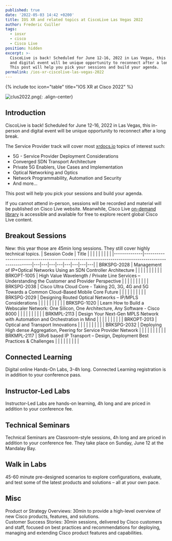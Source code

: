 ```yaml
---
published: true
date: '2022-05-03 14:42 +0200'
title: IOS XR and related topics at CiscoLive Las Vegas 2022
author: Frederic Cuiller
tags:
  - iosxr
  - cisco
  - Cisco Live
position: hidden
excerpt: >-
  CiscoLive is back! Scheduled for June 12-16, 2022 in Las Vegas, this in-person
  and digital event will be unique opportunity to reconnect after a long break.
  This post will help you pick your sessions and build your agenda.
permalink: /ios-xr-ciscolive-las-vegas-2022
---
```

{% include toc icon="table" title="IOS XR at Cisco 2022" %}

![clus2022.png]({{site.baseurl}}/images/clus2022.png){: .align-center}

## Introduction

CiscoLive is back! Scheduled for June 12-16, 2022 in Las Vegas, this in-person and digital event will be unique opportunity to reconnect after a long break.  

The Service Provider track will cover most [xrdocs.io](https://xrdocs.io) topics of interest such:
- 5G - Service Provider Deployment Considerations 
- Converged SDN Transport Architecture 
- Private 5G Enablers, Use Cases and Implementation 
- Optical Networking and Optics 
- Network Programmability, Automation and Security
- And more…

This post will help you pick your sessions and build your agenda.  

If you cannot attend in-person, sessions will be recorded and material will be published on Cisco Live website. Meanwhile, Cisco Live [on-demand library](https://www.ciscolive.com/on-demand/on-demand-library.html#/) is accessible and available for free to explore recent global Cisco Live content.

## Breakout Sessions
New: this year those are 45min long sessions. They still cover highly technical topics.
| Session Code | Title                                                                                               |   |   |   |   |   |   |   |   |
|--------------|-----------------------------------------------------------------------------------------------------|---|---|---|---|---|---|---|---|
| BRKSPG-2028  | Management of IP+Optical Networks Using an SDN Controller Architecture                              |   |   |   |   |   |   |   |   |
| BRKOPT-1005  | High Value Wavelength / Private Line Services – Understanding the Customer and Provider Perspective |   |   |   |   |   |   |   |   |
| BRKSPG-2038  | Cisco Ultra Cloud Core - Taking 2G, 3G, 4G and 5G Towards a Common Cloud-Based Mobile Core Future   |   |   |   |   |   |   |   |   |
| BRKSPG-2029  | Designing Routed Optical Networks – IP/MPLS Considerations                                          |   |   |   |   |   |   |   |   |
| BRKSPG-1020  | Learn How to Build a Webscaler Network: One Silicon, One Architecture, Any Software - Cisco 8000    |   |   |   |   |   |   |   |   |
| BRKMPL-2113  | Design Your Next-Gen MPLS Network with Automation and Orchestration in Mind                         |   |   |   |   |   |   |   |   |
| BRKOPT-2013  | Optical and Transport Innovations                                                                   |   |   |   |   |   |   |   |   |
| BRKSPG-2032  | Deploying High dense Aggregation, Peering for Service Provider Network                              |   |   |   |   |   |   |   |   |
| BRKMPL-2117  | SRv6 based IP Transport – Design, Deployment Best Practices & Challenges                            |   |   |   |   |   |   |   |   |

## Connected Learning
Digital online Hands-On Labs, 3-4h long. Connected Learning registration is in addition to your conference pass.
## Instructor-Led Labs
Instructor-Led Labs are hands-on learning, 4h long and are priced in addition to your conference fee.
## Technical Seminars
Technical Seminars are Classroom-style sessions, 4h long and are priced in addition to your conference fee. They take place on Sunday, June 12 at the Mandalay Bay.
## Walk in Labs
45-60 minute pre-designed scenarios to explore configurations, evaluate, and test some of the latest products and solutions – all at your own pace.
## Misc
Product or Strategy Overviews: 30min to provide a high-level overview of new Cisco products, features, and solutions.  
Customer Success Stories: 30min sessions, delivered by Cisco customers and staff, focused on best practices and recommendations for deploying, managing and extending Cisco product features and capabilities.
